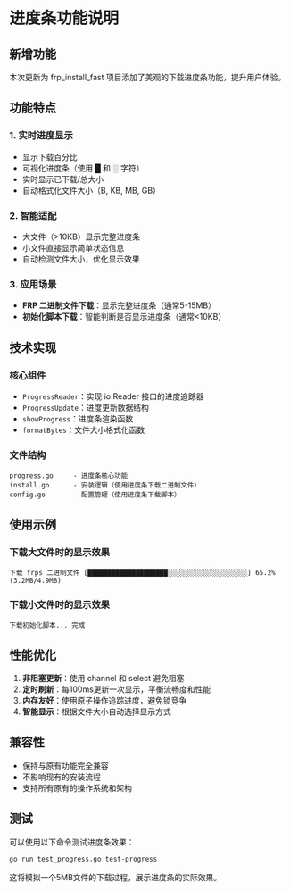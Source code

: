 # 进度条功能说明

## 新增功能

本次更新为 frp_install_fast 项目添加了美观的下载进度条功能，提升用户体验。

## 功能特点

### 1. 实时进度显示
- 显示下载百分比
- 可视化进度条（使用 █ 和 ░ 字符）
- 实时显示已下载/总大小
- 自动格式化文件大小（B, KB, MB, GB）

### 2. 智能适配
- 大文件（>10KB）显示完整进度条
- 小文件直接显示简单状态信息
- 自动检测文件大小，优化显示效果

### 3. 应用场景
- **FRP 二进制文件下载**：显示完整进度条（通常5-15MB）
- **初始化脚本下载**：智能判断是否显示进度条（通常<10KB）

## 技术实现

### 核心组件
- `ProgressReader`：实现 io.Reader 接口的进度追踪器
- `ProgressUpdate`：进度更新数据结构
- `showProgress`：进度条渲染函数
- `formatBytes`：文件大小格式化函数

### 文件结构
```
progress.go     - 进度条核心功能
install.go      - 安装逻辑（使用进度条下载二进制文件）
config.go       - 配置管理（使用进度条下载脚本）
```

## 使用示例

### 下载大文件时的显示效果
```
下载 frps 二进制文件 [████████████████████░░░░░░░░░░░░░░░░░░░░] 65.2% (3.2MB/4.9MB)
```

### 下载小文件时的显示效果
```
下载初始化脚本... 完成
```

## 性能优化

1. **非阻塞更新**：使用 channel 和 select 避免阻塞
2. **定时刷新**：每100ms更新一次显示，平衡流畅度和性能
3. **内存友好**：使用原子操作追踪进度，避免锁竞争
4. **智能显示**：根据文件大小自动选择显示方式

## 兼容性

- 保持与原有功能完全兼容
- 不影响现有的安装流程
- 支持所有原有的操作系统和架构

## 测试

可以使用以下命令测试进度条效果：
```bash
go run test_progress.go test-progress
```

这将模拟一个5MB文件的下载过程，展示进度条的实际效果。 